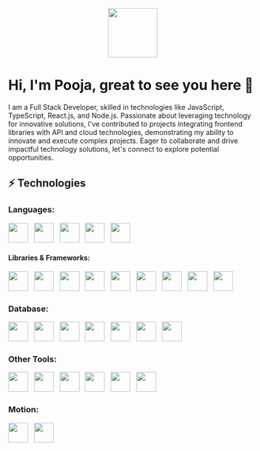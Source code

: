 

  <div id="header" align="center">
  <img src="https://media.giphy.com/media/M9gbBd9nbDrOTu1Mqx/giphy.gif" width="100"/>
</div>
<div>
  <h1> Hi, I'm <span color="blue">Pooja</span>, great to see you here 👋</h1>
</div>
<p>
  I am a Full Stack Developer, skilled in technologies like JavaScript, TypeScript, React.js, and Node.js. Passionate about leveraging technology for innovative solutions, I've contributed to projects integrating frontend libraries with API and cloud technologies, demonstrating my ability to innovate and execute complex projects. Eager to collaborate and drive impactful technology solutions, let's connect to explore potential opportunities.
</p>

<div>
  <h2>⚡ Technologies </h2>
</div>
<h3 class="heading-element" dir="auto">
  Languages: 
</h3>
<p>
   <img width="40" height="40" src="https://skillicons.dev/icons?i=javascript"></img>&nbsp;&nbsp;
    <img width="40" height="40" src="https://skillicons.dev/icons?i=ts"></img>&nbsp;&nbsp;
    <img width="40" height="40" src="https://skillicons.dev/icons?i=html"></img>&nbsp;&nbsp;
     <img width="40" height="40" src="https://skillicons.dev/icons?i=css"></img>&nbsp;&nbsp;
  <img width="40" height="40" src="https://skillicons.dev/icons?i=java"></img>&nbsp;&nbsp;
  </p>
  <h4>Libraries & Frameworks:</h4>
  <p>
   <img width="40" height="40" src="https://skillicons.dev/icons?i=react"></img>&nbsp;&nbsp;
    <img width="40" height="40" src="https://skillicons.dev/icons?i=nodejs"></img>&nbsp;&nbsp;
     <img width="40" height="40" src="https://skillicons.dev/icons?i=tailwindcss"></img>&nbsp;&nbsp;
      <img width="40" height="40" src="https://skillicons.dev/icons?i=express"></img>&nbsp;&nbsp;
  <img width="40" height="40" src="https://skillicons.dev/icons?i=next"></img>&nbsp;&nbsp;
  <img width="40" height="40" src="https://skillicons.dev/icons?i=graphql"></img>&nbsp;&nbsp;
  <img width="40" height="40" src="https://skillicons.dev/icons?i=redux"></img>&nbsp;&nbsp;
  <img width="40" height="40" src="https://skillicons.dev/icons?i=vite"></img>&nbsp;&nbsp;
   <img width="40" height="40" src="https://skillicons.dev/icons?i=materialui"></img>&nbsp;&nbsp;
  </p>
<h3 class="heading-element" dir="auto">
 Database:  
</h3>
<p>  
<img width="40" height="40" src="https://skillicons.dev/icons?i=mongodb"></img>&nbsp;&nbsp;
<img width="40" height="40" src="https://skillicons.dev/icons?i=mysql"></img>&nbsp;&nbsp;
<img width="40" height="40" src="https://skillicons.dev/icons?i=firebase"></img>&nbsp;&nbsp;
<img width="40" height="40" src="https://skillicons.dev/icons?i=gcp"></img>&nbsp;&nbsp;
<img width="40" height="40" src="https://skillicons.dev/icons?i=prisma"></img>&nbsp;&nbsp;
 <img width="40" height="40" src="https://skillicons.dev/icons?i=aws"></img>&nbsp;&nbsp;
  <img width="40" height="40" src="https://skillicons.dev/icons?i=planetscale"></img>&nbsp;&nbsp;
</p>
<h3>Other Tools:</h3>
<p>
 <img width="40" height="40" src="https://skillicons.dev/icons?i=vscode"></img>&nbsp;&nbsp;
 <img width="40" height="40" src="https://skillicons.dev/icons?i=idea"></img>&nbsp;&nbsp;
  <img width="40" height="40" src="https://skillicons.dev/icons?i=git"></img>&nbsp;&nbsp;
   <img width="40" height="40" src="https://skillicons.dev/icons?i=postman"></img>&nbsp;&nbsp;
  <img width="40" height="40" src="https://skillicons.dev/icons?i=figma"></img>&nbsp;&nbsp;
  <img width="40" height="40" src="https://skillicons.dev/icons?i=replit"></img>&nbsp;&nbsp;
</p>
  <h3  class="heading-element" dir="auto">
    Motion:
  </h3>
   <img width="40" height="40" src="https://skillicons.dev/icons?i=p5js"></img>&nbsp;&nbsp;
    <img width="40" height="40" src="https://skillicons.dev/icons?i=framermotion"></img>&nbsp;&nbsp;



                                            
                                                
